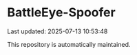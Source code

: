 # BattleEye-Spoofer

Last updated: 2025-07-13 10:53:48

This repository is automatically maintained.
